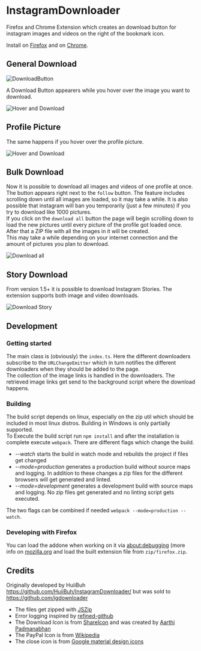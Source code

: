 # InstagramDownloader

Firefox and Chrome Extension which creates an download button for instagram images and videos on the right of the
bookmark icon.

Install on [Firefox](https://addons.mozilla.org/en-GB/firefox/addon/instagram_download/)
and on [Chrome](https://chrome.google.com/webstore/detail/instagram-downloader/cpgaheeihidjmolbakklolchdplenjai).

## General Download

![DownloadButton](https://i.imgur.com/IG7Im8F.jpg)

A Download Button appearers while you hover over the image you want to download.

![Hover and Download](https://i.imgur.com/ZFA6ct0.jpg)

## Profile Picture

The same happens if you hover over the profile picture.

![Hover and Download](https://i.imgur.com/axnMJgD.png)

## Bulk Download

Now it is possible to download all images and videos of one profile at once. The button appears right next to
the `follow` button. The feature includes scrolling down until all images are loaded, so it may take a while. It is also
possible that instagram will ban you temporarily (just a few minutes) if you try to download like 1000 pictures.  
If you click on the `download all` button the page will begin scrolling down to load the new pictures until every
picture of the profile got loaded once. After that a ZIP file with all the images in it will be created.  
This may take a while depending on your internet connection and the amount of pictures you plan to download.

![Download all](https://i.imgur.com/8DFcGVp.png)

## Story Download

From version 1.5+ it is possible to download Instagram Stories. The extension supports both image and video downloads.

![Download Story](https://i.imgur.com/Hy3qJod.png)

## Development

### Getting started

The main class is (obviously) the `index.ts`. Here the different downloaders subscribe to the `URLChangeEmitter` which
in turn notifies the different downloaders when they should be added to the page.  
The collection of the image links is handled in the downloaders. The retrieved image links get send to the background
script where the download happens.

### Building

The build script depends on linux, especially on the zip util which should be included in most linux distros. Building
in Windows is only partially supported.  
To Execute the build script run `npm install` and after the installation is complete execute `webpack`. There are
different flags which change the build.

-   _--watch_ starts the build in watch mode and rebuilds the project if files get changed
-   _--mode=production_ generates a production build without source maps and logging. In addition to these changes a zip
    files for the different browsers will get generated and linted.
-   _--mode=development_ generates a development build with source maps and logging. No zip files get generated and no
    linting script gets executed.

The two flags can be combined if needed `webpack --mode=production --watch`.

### Developing with Firefox

You can load the addone when working on it via [about:debugging](about:debugging) (more info on
[mozilla.org](https://firefox-source-docs.mozilla.org/devtools-user/about_colon_debugging/index.html#extensions) and load the built extension file from `zip/firefox.zip`.

## Credits

Originally developed by HuiiBuh https://github.com/HuiiBuh/InstagramDownloader/ but was sold to https://github.com/igdownloader

-   The files get zipped with [JSZip](https://github.com/Stuk/jszip)
-   Error logging inspired by [refined-github](https://github.com/sindresorhus/refined-github)
-   The Download Icon is from [ShareIcon](https://www.shareicon.net/instagram-social-media-icons-880117) and was created
    by [Aarthi Padmanabhan](https://www.shareicon.net/author/aarthi-padmanabhan)
-   The PayPal Icon is from [Wikipedia](https://wikipedia.org)
-   The close icon is from [Google material design icons](https://github.com/google/material-design-icons)
